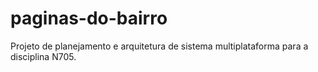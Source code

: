 # paginas-do-bairro
Projeto de planejamento e arquitetura de sistema multiplataforma para a disciplina N705.
